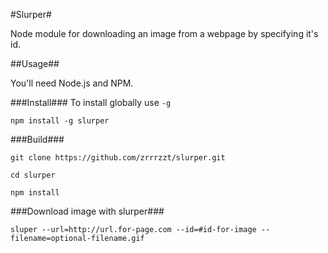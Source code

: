 #Slurper#

Node module for downloading an image from a webpage by specifying it's id.

##Usage##

You'll need Node.js and NPM.

###Install###
To install globally use ```-g```

```
npm install -g slurper
```

###Build###

```
git clone https://github.com/zrrrzzt/slurper.git

cd slurper

npm install
```

###Download image with slurper###

```
sluper --url=http://url.for-page.com --id=#id-for-image --filename=optional-filename.gif
```
